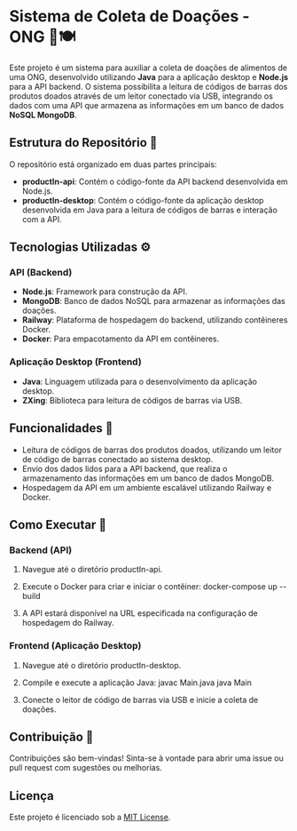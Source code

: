 # Sistema de Coleta de Doações - ONG 🎁🍽️

Este projeto é um sistema para auxiliar a coleta de doações de alimentos de uma ONG, desenvolvido utilizando **Java** para a aplicação desktop e **Node.js** para a API backend. O sistema possibilita a leitura de códigos de barras dos produtos doados através de um leitor conectado via USB, integrando os dados com uma API que armazena as informações em um banco de dados **NoSQL MongoDB**.

## Estrutura do Repositório 📂

O repositório está organizado em duas partes principais:

- **productIn-api**: Contém o código-fonte da API backend desenvolvida em Node.js.
- **productIn-desktop**: Contém o código-fonte da aplicação desktop desenvolvida em Java para a leitura de códigos de barras e interação com a API.

## Tecnologias Utilizadas ⚙️

### API (Backend)
- **Node.js**: Framework para construção da API.
- **MongoDB**: Banco de dados NoSQL para armazenar as informações das doações.
- **Railway**: Plataforma de hospedagem do backend, utilizando contêineres Docker.
- **Docker**: Para empacotamento da API em contêineres.
  
### Aplicação Desktop (Frontend)
- **Java**: Linguagem utilizada para o desenvolvimento da aplicação desktop.
- **ZXing**: Biblioteca para leitura de códigos de barras via USB.

## Funcionalidades 🔧

- Leitura de códigos de barras dos produtos doados, utilizando um leitor de código de barras conectado ao sistema desktop.
- Envio dos dados lidos para a API backend, que realiza o armazenamento das informações em um banco de dados MongoDB.
- Hospedagem da API em um ambiente escalável utilizando Railway e Docker.

## Como Executar 🚀

### Backend (API)

1. Navegue até o diretório productIn-api.
2. Execute o Docker para criar e iniciar o contêiner:
   docker-compose up --build

3. A API estará disponível na URL especificada na configuração de hospedagem do Railway.

### Frontend (Aplicação Desktop)

1. Navegue até o diretório productIn-desktop.
2. Compile e execute a aplicação Java:
   javac Main.java
   java Main

3. Conecte o leitor de código de barras via USB e inicie a coleta de doações.

## Contribuição 🤝

Contribuições são bem-vindas! Sinta-se à vontade para abrir uma issue ou pull request com sugestões ou melhorias.

## Licença

Este projeto é licenciado sob a [MIT License](LICENSE).

